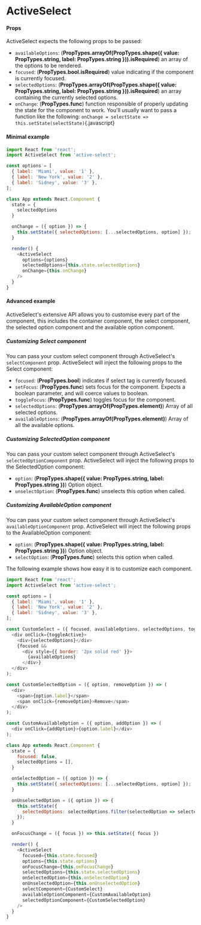 # ActiveSelect

#### Props
ActiveSelect expects the following props to be passed:
* `availableOptions`: (**PropTypes.arrayOf(PropTypes.shape({ value: PropTypes.string, label: PropTypes.string })).isRequired**) an array of the options to be rendered.
* `focused`: (**PropTypes.bool.isRequired**) value indicating if the component is currently focused.
* `selectedOptions`: (**PropTypes.arrayOf(PropTypes.shape({ value: PropTypes.string, label: PropTypes.string })).isRequired**) an array containing the currently selected options.
* `onChange`: (**PropTypes.func**) function responsible of properly updating the state for the component to work. You'll usually want to pass a function like the following:
`onChange = selectState => this.setState(selectState)`{.javascript}

#### Minimal example

```javascript
import React from 'react';
import ActiveSelect from 'active-select';

const options = [
  { label: 'Miami', value: '1' },
  { label: 'New York', value: '2' },
  { label: 'Sidney', value: '3' },
];

class App extends React.Component {
  state = {
    selectedOptions
  }

  onChange = ({ option }) => {
    this.setState({ selectedOptions: [...selectedOptions, option] });
  }

  render() {
    <ActiveSelect
      options={options}
      selectedOptions={this.state.selectedOptions}
      onChange={this.onChange}
    />
  }
}
```

#### Advanced example

ActiveSelect's extensive API allows you to customise every part of the component, this includes the container component, the select component, the selected option component and the available option component.


##### Customizing Select component
You can pass your custom select component through ActiveSelect's `selectComponent` prop.
ActiveSelect will inject the following props to the Select component:
* `focused`: (**PropTypes.bool**) indicates if select tag is currently focused.
* `setFocus`: (**PropTypes.func**) sets focus for the component. Expects a boolean parameter, and will coerce values to boolean.
* `toggleFocus`: (**PropTypes.func**) toggles focus for the component.
* `selectedOptions`: (**PropTypes.arrayOf(PropTypes.element)**) Array of all selected options.
* `availableOptions`: (**PropTypes.arrayOf(PropTypes.element)**) Array of all the available options.

##### Customizing SelectedOption component
You can pass your custom select component through ActiveSelect's `selectedOptionComponent` prop.
ActiveSelect will inject the following props to the SelectedOption component:
* `option`: (**PropTypes.shape({ value: PropTypes.string, label: PropTypes.string })**) Option object.
* `unselectOption`: (**PropTypes.func**) unselects this option when called.

##### Customizing AvailableOption component
You can pass your custom select component through ActiveSelect's `availableOptionComponent` prop.
ActiveSelect will inject the following props to the AvailableOption component:
* `option`: (**PropTypes.shape({ value: PropTypes.string, label: PropTypes.string })**) Option object.
* `selectOption`: (**PropTypes.func**) selects this option when called.


The following example shows how easy it is to customize each component.

```javascript
import React from 'react';
import ActiveSelect from 'active-select';

const options = [
  { label: 'Miami', value: '1' },
  { label: 'New York', value: '2' },
  { label: 'Sidney', value: '3' },
];

const CustomSelect = ({ focused, availableOptions, selectedOptions, toggleActive }) => (
  <div onClick={toggleActive}>
    <div>{selectedOptions}</div>
    {focused &&
      <div style={{ border: '2px solid red' }}>
        {availableOptions}
      </div>}
  </div>
);

const CustomSelectedOption = ({ option, removeOption }) => (
  <div>
    <span>{option.label}</span>
    <span onClick={removeOption}>Remove</span>
  </div>
);

const CustomAvailableOption = ({ option, addOption }) => (
  <div onClick={addOption}>{option.label}</div>
);

class App extends React.Component {
  state = {
    focused: false,
    selectedOptions = [],
  }

  onSelectedOption = ({ option }) => {
    this.setState({ selectedOptions: [...selectedOptions, option] });
  }

  onUnselectedOption = ({ option }) => {
    this.setState({
      selectedOptions: selectedOptions.filter(selectedOption => selectedOption !== option)
    });
  }

  onFocusChange = ({ focus }) => this.setState({ focus })

  render() {
    <ActiveSelect
      focused={this.state.focused}
      options={this.state.options}
      onFocusChange={this.onFocusChange}
      selectedOptions={this.state.selectedOptions}
      onSelectedOption={this.onSelectedOption}
      onUnselectedOption={this.onUnselectedOption}
      selectComponent={CustomSelect}
      availableOptionComponent={CustomAvailableOption}
      selectedOptionComponent={CustomSelectedOption}
    />
  }
}
```
